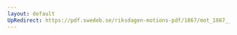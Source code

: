 ```yaml
---
layout: default
UpRedirect: https://pdf.swedeb.se/riksdagen-motions-pdf/1867/mot_1867__ak__00025/mot_1867__ak__00025_001.pdf
---
```

